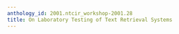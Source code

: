 ```yaml
---
anthology_id: 2001.ntcir_workshop-2001.28
title: On Laboratory Testing of Text Retrieval Systems
---
```

